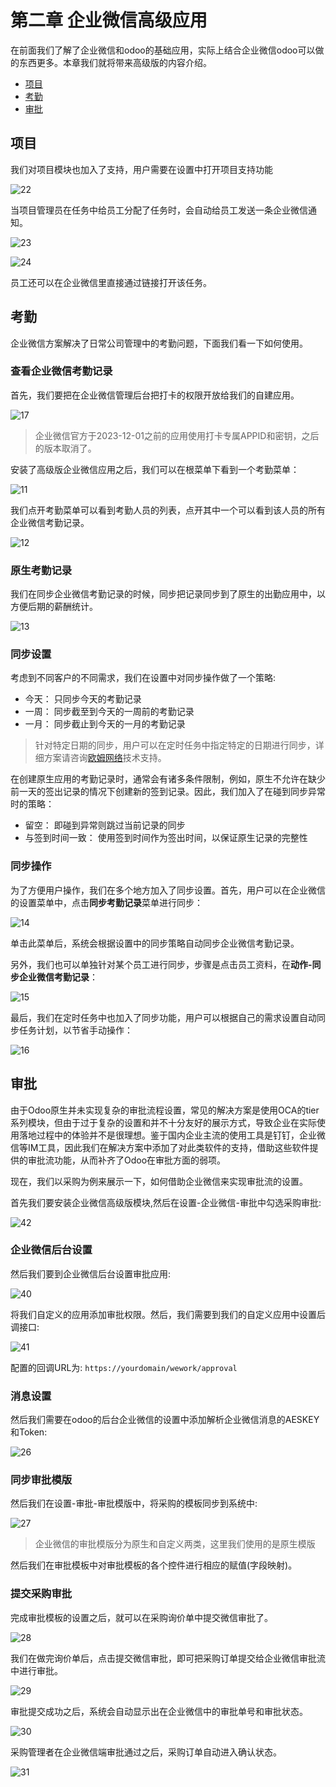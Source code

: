 # 第二章 企业微信高级应用

在前面我们了解了企业微信和odoo的基础应用，实际上结合企业微信odoo可以做的东西更多。本章我们就将带来高级版的内容介绍。


* [项目](#项目)
* [考勤](#考勤)
* [审批](#审批)

## 项目

我们对项目模块也加入了支持，用户需要在设置中打开项目支持功能

![22](./images/wework22.png)

当项目管理员在任务中给员工分配了任务时，会自动给员工发送一条企业微信通知。

![23](./images/wework23.png)

![24](./images/wework24.png)

员工还可以在企业微信里直接通过链接打开该任务。

## 考勤

企业微信方案解决了日常公司管理中的考勤问题，下面我们看一下如何使用。

### 查看企业微信考勤记录

首先，我们要把在企业微信管理后台把打卡的权限开放给我们的自建应用。

![17](./images/wework17.png)

> 企业微信官方于2023-12-01之前的应用使用打卡专属APPID和密钥，之后的版本取消了。

安装了高级版企业微信应用之后，我们可以在根菜单下看到一个考勤菜单：

![11](./images/11.png)

我们点开考勤菜单可以看到考勤人员的列表，点开其中一个可以看到该人员的所有企业微信考勤记录。

![12](./images/12.png)

### 原生考勤记录

我们在同步企业微信考勤记录的时候，同步把记录同步到了原生的出勤应用中，以方便后期的薪酬统计。

![13](./images/13.png)

### 同步设置

考虑到不同客户的不同需求，我们在设置中对同步操作做了一个策略:

* 今天： 只同步今天的考勤记录
* 一周： 同步截至到今天的一周前的考勤记录
* 一月： 同步截止到今天的一月的考勤记录

> 针对特定日期的同步，用户可以在定时任务中指定特定的日期进行同步，详细方案请咨询[欧姆网络](https://odoohub.com.cn)技术支持。

在创建原生应用的考勤记录时，通常会有诸多条件限制，例如，原生不允许在缺少前一天的签出记录的情况下创建新的签到记录。因此，我们加入了在碰到同步异常时的策略：

* 留空： 即碰到异常则跳过当前记录的同步
* 与签到时间一致： 使用签到时间作为签出时间，以保证原生记录的完整性 

### 同步操作

为了方便用户操作，我们在多个地方加入了同步设置。首先，用户可以在企业微信的设置菜单中，点击**同步考勤记录**菜单进行同步：

![14](images/14.png)

单击此菜单后，系统会根据设置中的同步策略自动同步企业微信考勤记录。

另外，我们也可以单独针对某个员工进行同步，步骤是点击员工资料，在**动作-同步企业微信考勤记录**：

![15](images/15.png)

最后，我们在定时任务中也加入了同步功能，用户可以根据自己的需求设置自动同步任务计划，以节省手动操作：

![16](images/16.png)

## 审批

由于Odoo原生并未实现复杂的审批流程设置，常见的解决方案是使用OCA的tier系列模块，但由于过于复杂的设置和并不十分友好的展示方式，导致企业在实际使用落地过程中的体验并不是很理想。鉴于国内企业主流的使用工具是钉钉，企业微信等IM工具，因此我们在解决方案中添加了对此类软件的支持，借助这些软件提供的审批流功能，从而补齐了Odoo在审批方面的弱项。

现在，我们以采购为例来展示一下，如何借助企业微信来实现审批流的设置。

首先我们要安装企业微信高级版模块,然后在设置-企业微信-审批中勾选采购审批:

![42](./images/wework42.png)

### 企业微信后台设置

然后我们要到企业微信后台设置审批应用:

![40](./images/wework40.png)

将我们自定义的应用添加审批权限。然后，我们需要到我们的自定义应用中设置后调接口:

![41](./images/wework41.png)

配置的回调URL为: ```https://yourdomain/wework/approval```

### 消息设置

然后我们需要在odoo的后台企业微信的设置中添加解析企业微信消息的AESKEY和Token:

![26](./images/wework26.png)

### 同步审批模版

然后我们在设置-审批-审批模版中，将采购的模板同步到系统中:

![27](./images/wework27.png)

> 企业微信的审批模版分为原生和自定义两类，这里我们使用的是原生模版

然后我们在审批模板中对审批模板的各个控件进行相应的赋值(字段映射)。

### 提交采购审批

完成审批模板的设置之后，就可以在采购询价单中提交微信审批了。

![28](./images/wework28.png)

我们在做完询价单后，点击提交微信审批，即可把采购订单提交给企业微信审批流中进行审批。

![29](./images/wework29.png)

审批提交成功之后，系统会自动显示出在企业微信中的审批单号和审批状态。

![30](./images/wework30.png)

采购管理者在企业微信端审批通过之后，采购订单自动进入确认状态。

![31](./images/wework31.png)
